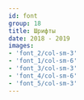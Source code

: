 ```yaml
---
id: font
group: 18
title: Шрифты
date: 2018 - 2019
images:
- 'font_2/col-sm-3'
- 'font_1/col-sm-6'
- 'font_3/col-sm-3'
- 'font_4/col-sm-6'
- 'font_5/col-sm-3'
---
```

